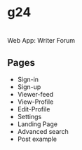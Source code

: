 # g24
#Web App: Writer Forum

## Pages
* Sign-in
* Sign-up
* Viewer-feed
* View-Profile
* Edit-Profile
* Settings
* Landing Page
* Advanced search
* Post example
